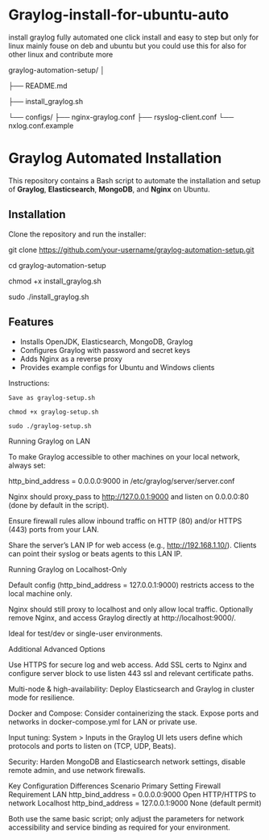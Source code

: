 # Graylog-install-for-ubuntu-auto
install graylog fully automated one click install and easy to step but only for linux mainly fouse on deb and ubuntu but you could use this for also for other linux and contribute more

graylog-automation-setup/
│

├── README.md

├── install_graylog.sh

└── configs/
    ├── nginx-graylog.conf
    ├── rsyslog-client.conf
    └── nxlog.conf.example


# Graylog Automated Installation

This repository contains a Bash script to automate the installation and setup of **Graylog**, **Elasticsearch**, **MongoDB**, and **Nginx** on Ubuntu.

## Installation

Clone the repository and run the installer:



git clone https://github.com/your-username/graylog-automation-setup.git

cd graylog-automation-setup

chmod +x install_graylog.sh

sudo ./install_graylog.sh




## Features
- Installs OpenJDK, Elasticsearch, MongoDB, Graylog
- Configures Graylog with password and secret keys
- Adds Nginx as a reverse proxy
- Provides example configs for Ubuntu and Windows clients





Instructions:

    Save as graylog-setup.sh

    chmod +x graylog-setup.sh

    sudo ./graylog-setup.sh



Running Graylog on LAN

To make Graylog accessible to other machines on your local network, always set:

  http_bind_address = 0.0.0.0:9000 in /etc/graylog/server/server.conf

   Nginx should proxy_pass to http://127.0.0.1:9000 and listen on 0.0.0.0:80 (done by default in the script).

 Ensure firewall rules allow inbound traffic on HTTP (80) and/or HTTPS (443) ports from your LAN.

 Share the server’s LAN IP for web access (e.g., http://192.168.1.10/). Clients can point their syslog or beats agents to this LAN IP.

Running Graylog on Localhost-Only

 Default config (http_bind_address = 127.0.0.1:9000) restricts access to the local machine only.

 Nginx should still proxy to localhost and only allow local traffic. Optionally remove Nginx, and access Graylog directly at http://localhost:9000/.

 Ideal for test/dev or single-user environments.

Additional Advanced Options

  Use HTTPS for secure log and web access. Add SSL certs to Nginx and configure server block to use listen 443 ssl and relevant certificate paths.

Multi-node & high-availability: Deploy Elasticsearch and Graylog in cluster mode for resilience.

Docker and Compose: Consider containerizing the stack. Expose ports and networks in docker-compose.yml for LAN or private use.

 Input tuning: System > Inputs in the Graylog UI lets users define which protocols and ports to listen on (TCP, UDP, Beats).

   Security: Harden MongoDB and Elasticsearch network settings, disable remote admin, and use network firewalls.

Key Configuration Differences
Scenario	Primary Setting	Firewall Requirement
LAN	http_bind_address = 0.0.0.0:9000	Open HTTP/HTTPS to network
Localhost	http_bind_address = 127.0.0.1:9000	None (default permit)

Both use the same basic script; only adjust the parameters for network accessibility and service binding as required for your environment.
